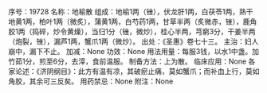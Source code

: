 序号：19728
名称：地榆散
组成：地榆1两（锉），伏龙肝1两，白茯苓1两，熟干地黄1两，柏叶1两（微炙），蒲黄1两，白芍药1两，甘草半两（炙微赤，锉），鹿角胶1两（捣碎，炒令黄燥），当归1分（锉，微炒），桂心半两，芎窮3分，干姜半两（炮裂，锉），漏芦1两，蟹爪1两（微炒）。
出处：《圣惠》卷七十三。
主治：妇人崩中，漏下不止。
加减：None
功效：None
用法用量：每服3钱，以水1中盏。加竹茹1分，煎至6分，去滓，食前温服。
制备方法：上为散。
临床应用：None
各家论述：《济阴纲目》：此方有温有凉，其破瘀止痛，莫如蟹爪；而补血上行，莫如角胶，其余可三反矣。
用药禁忌：None
附注：None
